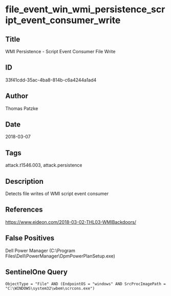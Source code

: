 # file_event_win_wmi_persistence_script_event_consumer_write

## Title
WMI Persistence - Script Event Consumer File Write

## ID
33f41cdd-35ac-4ba8-814b-c6a4244a1ad4

## Author
Thomas Patzke

## Date
2018-03-07

## Tags
attack.t1546.003, attack.persistence

## Description
Detects file writes of WMI script event consumer

## References
https://www.eideon.com/2018-03-02-THL03-WMIBackdoors/

## False Positives
Dell Power Manager (C:\Program Files\Dell\PowerManager\DpmPowerPlanSetup.exe)

## SentinelOne Query
```
ObjectType = "File" AND (EndpointOS = "windows" AND SrcProcImagePath = "C:\WINDOWS\system32\wbem\scrcons.exe")

```